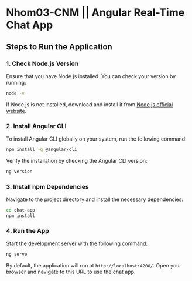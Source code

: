 # Nhom03-CNM || Angular Real-Time Chat App

## Steps to Run the Application

### 1. Check Node.js Version
Ensure that you have Node.js installed. You can check your version by running:
```sh
node -v
```
If Node.js is not installed, download and install it from [Node.js official website](https://nodejs.org/).

### 2. Install Angular CLI
To install Angular CLI globally on your system, run the following command:
```sh
npm install -g @angular/cli
```
Verify the installation by checking the Angular CLI version:
```sh
ng version
```

### 3. Install npm Dependencies
Navigate to the project directory and install the necessary dependencies:
```sh
cd chat-app
npm install
```

### 4. Run the App
Start the development server with the following command:
```sh
ng serve
```
By default, the application will run at `http://localhost:4200/`. Open your browser and navigate to this URL to use the chat app.
